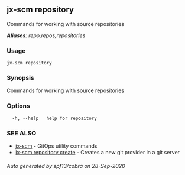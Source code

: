 ## jx-scm repository

Commands for working with source repositories

***Aliases**: repo,repos,repositories*

### Usage

```
jx-scm repository
```

### Synopsis

Commands for working with source repositories

### Options

```
  -h, --help   help for repository
```

### SEE ALSO

* [jx-scm](jx-scm.md)	 - GitOps utility commands
* [jx-scm repository create](jx-scm_repository_create.md)	 - Creates a new git provider in a git server

###### Auto generated by spf13/cobra on 28-Sep-2020
